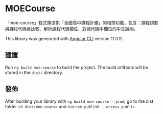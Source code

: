 # MOECourse

「moe-course」程式庫提供「全國高中課程計畫」的相關功能，包含：課程規劃與課程代碼表比較、解析課程代碼欄位、對照代碼中欄位的中文說明。

This library was generated with [Angular CLI](https://github.com/angular/angular-cli) version 11.0.9.

## 建置

Run `ng build moe-course` to build the project. The build artifacts will be stored in the `dist/` directory.

## 發佈

After building your library with `ng build moe-course --prod`, go to the dist folder `cd dist/moe-course` and run `npm publish --access public`.

